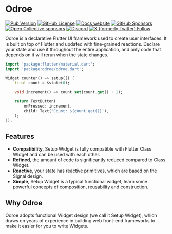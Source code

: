# Odroe

[![Pub Version](https://img.shields.io/pub/v/odroe)](https://pub.dev/packages/orm)
[![GitHub License](https://img.shields.io/github/license/odroe/odroe)](https://github.com/odroe/odroe/blob/main/LICENSE)
[![Docs website](https://img.shields.io/badge/website-odroe.com-brightgreen)](https://odroe.com/)
[![GitHub Sponsors](https://img.shields.io/github/sponsors/medz?label=github%20sponsors)](https://github.com/sponsors/medz)
[![Open Collective sponsors](https://img.shields.io/opencollective/sponsors/openodroe?label=open%20collective)](https://opencollective.com/openodroe)
[![Discord](https://img.shields.io/discord/1035043284457881620?label=discord)](https://discord.gg/ms2X9TQMR8)
[![X (formerly Twitter) Follow](https://img.shields.io/twitter/follow/shiweidu)
](https://twitter.com/shiweidu)

Odroe is a declarative Flutter UI framework used to create user interfaces. It is built on top of Flutter and updated with fine-grained reactions. Declare your state and use it throughout the entire application, and only code that depends on it will rerun when the state changes.

```dart
import 'package:flutter/material.dart';
import 'package:odroe/odroe.dart';

Widget counter() => setup(() {
    final count = $state(0);

    void increment() => count.set(count.get() + 1);

    return TextButton(
        onPressed: increment,
        child: Text('Count: ${count.get()}'),
    );
});
```

## Features

- **Compatibility**, Setup Widget is fully compatible with Flutter Class WIdget and can be used with each other.
- **Refined**, the amount of code is significantly reduced compared to Class Widget.
- **Reactive**, your state has reactive primitives, which are based on the Signal design.
- **Simple**, Setup Widget is a typical functional widget, learn some powerful concepts of composition, reusability and construction.

## Why Odroe

Odroe adopts functional Widget design (we call it Setup Widget), which draws on years of experience in building web front-end frameworks to make it easier for you to write Widgets.
